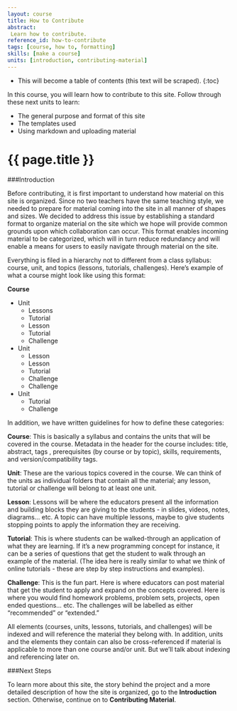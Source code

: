 ```yaml
---
layout: course
title: How to Contribute
abstract:
 Learn how to contribute.
reference_id: how-to-contribute
tags: [course, how to, formatting]
skills: [make a course]
units: [introduction, contributing-material]
---
```




* This will become a table of contents (this text will be scraped).
{:toc}

In this course, you will learn how to contribute to this site.  Follow through these next units to learn:

* The general purpose and format of this site
* The templates used
* Using markdown and uploading material

# {{ page.title }}


###Introduction





Before contributing, it is first important to understand how material on this site is organized.  Since no two teachers have the same teaching style, we needed to prepare for material coming into the site in all manner of shapes and sizes.  We decided to address this issue by establishing a standard format to organize material on the site which we hope will provide common grounds upon which collaboration can occur.  This format enables incoming material to be categorized, which will in turn reduce redundancy and will enable a means for users to easily navigate through material on the site.

Everything is filed in a hierarchy not to different from a class syllabus: course, unit, and topics (lessons, tutorials, challenges).  Here’s example of what a course might look like using this format:

**Course**

* Unit
   * Lessons
   * Tutorial
   * Lesson
   * Tutorial
   * Challenge
* Unit
   * Lesson
   * Lesson
   * Tutorial
   * Challenge
   * Challenge
* Unit
   * Tutorial
   * Challenge

In addition, we have written guidelines for how to define these categories:

**Course**: This is basically a syllabus and contains the units that will be covered in the course.  Metadata in the header for the course includes: title, abstract, tags , prerequisites (by course or by topic), skills, requirements, and version/compatibility tags.


**Unit**: These are the various topics covered in the course.  We can think of the units as individual folders that contain all the material; any lesson, tutorial or challenge will belong to at least one unit.


**Lesson**: Lessons will be where the educators present all the information and building blocks they are giving to the students - in slides, videos, notes, diagrams… etc. A topic can have multiple lessons, maybe to give students stopping points to apply the information they are receiving.


**Tutorial**: This is where students can be walked-through an application of what they are learning.  If it’s a new programming concept for instance, it can be a series of questions that get the student to walk through an example of the material.  (The idea here is really similar to what we think of online tutorials - these are step by step instructions and examples).


**Challenge**:  This is the fun part.  Here is where educators can post material that get the student to apply and expand on the concepts covered.  Here is where you would find homework problems, problem sets, projects, open ended questions… etc.  The challenges will be labelled as either “recommended” or “extended.”

All elements (courses, units, lessons, tutorials, and challenges) will be indexed and will reference the material they belong with.  In addition, units and the elements they contain can also be cross-referenced if material is applicable to more than one course and/or unit.  But we’ll talk about indexing and referencing later on.

###Next Steps

To learn more about this site, the story behind the project and a more detailed description of how the site is organized, go to the **Introduction** section. Otherwise, continue on to **Contributing Material**.
